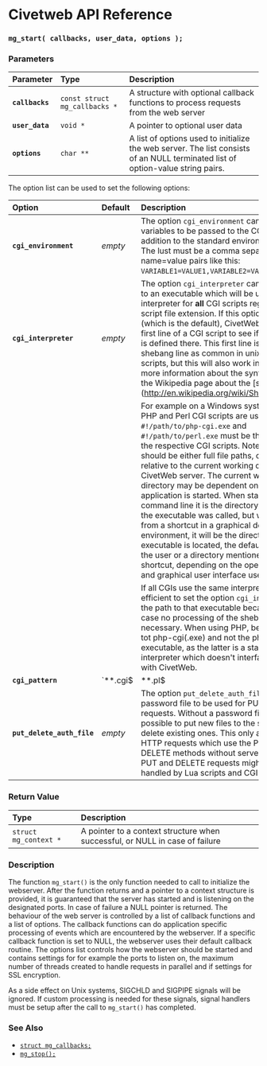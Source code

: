 # Civetweb API Reference

### `mg_start( callbacks, user_data, options );`

### Parameters

| Parameter | Type | Description |
| :--- | :--- | :--- |
|**`callbacks`**|`const struct mg_callbacks *`| A structure with optional callback functions to process requests from the web server |
|**`user_data`**|`void *`| A pointer to optional user data |
|**`options`**|`char **`| A list of options used to initialize the web server. The list consists of an NULL terminated list of option-value string pairs. |

The option list can be used to set the following options:

| Option | Default | Description |
| :--- | :--- | :--- |
| **`cgi_environment`** | *empty* | The option `cgi_environment` can contain extra variables to be passed to the CGI script in addition to the standard environment variables. The lust must be a comma separated list of name=value pairs like this: `VARIABLE1=VALUE1,VARIABLE2=VALUE2`.|
| **`cgi_interpreter`**| *empty* | The option `cgi_interpreter` can contain a path to an executable which will be used as a CGI interpreter for **all** CGI scripts regardless of the script file extension. If this option is not set (which is the default), CivetWeb looks at the first line of a CGI script to see if an interpreter is defined there. This first line is formatted as a shebang line as common in unix style shell scripts, but this will also work in Windows. For more information about the syntax, please see the Wikipedia page about the [shebang line](http://en.wikipedia.org/wiki/Shebang_(Unix\)).|
| | |For example on a Windows system where both PHP and Perl CGI scripts are used, `#!/path/to/php-cgi.exe` and `#!/path/to/perl.exe` must be the first line of the respective CGI scripts. Note that the paths should be either full file paths, or file paths relative to the current working directory of the CivetWeb server. The current working directory may be dependent on the way the application is started. When started from the command line it is the directory from where the executable was called, but when starting it from a shortcut in a graphical desktop environment, it will be the directory where the executable is located, the default directory of the user or a directory mentioned in the shortcut, depending on the operating system and graphical user interface used.|
| | |If all CGIs use the same interpreter, it is more efficient to set the option `cgi_interpreter` to the path to that executable because in that case no processing of the shebang line is necessary. When using PHP, be sure to point tot php-cgi(.exe) and not the php(.exe) executable, as the latter is a stand alone interpreter which doesn't interface over CGI with CivetWeb.
| **`cgi_pattern`** | `**.cgi$|**.pl$|**.php$` | All files that match `cgi_pattern` are treated as CGI files. The default pattern allows CGI files to be anywhere. To restrict CGIs to a certain directory, use `/path/to/cgi-bin/**.cgi` as a pattern. Note that the full path of the local file is matched against the pattern, not the URI provided in the client request.|
|**`put_delete_auth_file`**| *empty* | The option `put_delete_auth_file` defines the password file to be used for PUT and DELETE requests. Without a password file it is not possible to put new files to the server, or to delete existing ones. This only applies to direct HTTP requests which use the PUT and DELETE methods without server side scripting. PUT and DELETE requests might still be handled by Lua scripts and CGI pages. |

### Return Value

| Type | Description |
| :--- | :--- |
|`struct mg_context *`| A pointer to a context structure when successful, or NULL in case of failure |

### Description

The function `mg_start()` is the only function needed to call to initialize the webserver. After the
function returns and a pointer to a context structure is provided, it is guaranteed that the server
has started and is listening on the designated ports. In case of failure a NULL pointer is returned.
The behaviour of the web server is controlled by a list of callback functions and a list of options.
The callback functions can do application specific processing of events which are encountered by the
webserver. If a specific callback function is set to NULL, the webserver uses their default callback
routine. The options list controls how the webserver should be started and contains settings for for
example the ports to listen on, the maximum number of threads created to handle requests in parallel
and if settings for SSL encryption.

As a side effect on Unix systems, SIGCHLD and SIGPIPE signals will be ignored. If custom processing
is needed for these signals, signal handlers must be setup after the call to `mg_start()` has completed.

### See Also

* [`struct mg_callbacks;`](mg_callbacks.md)
* [`mg_stop();`](mg_stop.md)
